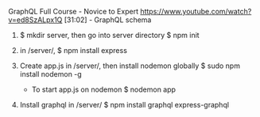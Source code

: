 GraphQL Full Course - Novice to Expert
https://www.youtube.com/watch?v=ed8SzALpx1Q
[31:02] - GraphQL schema

1) $ mkdir server, then go into server directory
   $ npm init

2) in /server/,
  $ npm install express

3) Create app.js in /server/, then install nodemon globally
  $ sudo npm install nodemon -g
    - To start app.js on nodemon
    $ nodemon app

4) Install graphql in /server/
  $ npm install graphql express-graphql